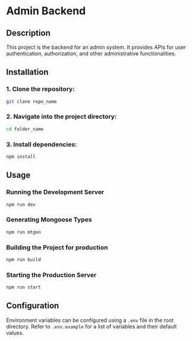 # Admin Backend

## Description

This project is the backend for an admin system. It provides APIs for user authentication, authorization, and other administrative functionalities.

## Installation

### 1. Clone the repository:

```bash
git clone repo_name
```

### 2. Navigate into the project directory:

```bash
cd folder_name
```

### 3. Install dependencies:

```bash
npm install
```

## Usage

### Running the Development Server

```bash
npm run dev
```

### Generating Mongoose Types

```bash
npm run mtgen
```

### Building the Project for production

```bash
npm run build
```

### Starting the Production Server

```bash
npm run start
```

## Configuration

Environment variables can be configured using a `.env` file in the root directory. Refer to `.env.example` for a list of variables and their default values.
